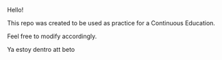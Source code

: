 Hello!

This repo was created to be used as practice for a Continuous Education. 

Feel free to modify accordingly. 

Ya estoy dentro att beto
